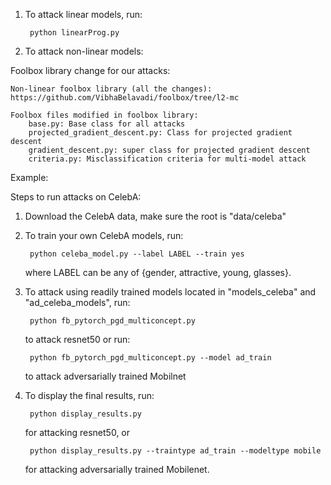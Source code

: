 1. To attack linear models, run: 

        python linearProg.py

2. To attack non-linear models:

Foolbox library change for our attacks:

    Non-linear foolbox library (all the changes): https://github.com/VibhaBelavadi/foolbox/tree/l2-mc
    
    Foolbox files modified in foolbox library:
        base.py: Base class for all attacks
        projected_gradient_descent.py: Class for projected gradient descent
        gradient_descent.py: super class for projected gradient descent
        criteria.py: Misclassification criteria for multi-model attack

Example:

Steps to run attacks on CelebA:

1. Download the CelebA data, make sure the root is "data/celeba"

2. To train your own CelebA models, run: 

        python celeba_model.py --label LABEL --train yes 

   where LABEL can be any of {gender, attractive, young, glasses}.

3. To attack using readily trained models located in "models_celeba" and "ad_celeba_models", run: 

        python fb_pytorch_pgd_multiconcept.py 

   to attack resnet50 or run: 

        python fb_pytorch_pgd_multiconcept.py --model ad_train 

   to attack adversarially trained Mobilnet

4. To display the final results, run:

        python display_results.py 

   for attacking resnet50, or  

        python display_results.py --traintype ad_train --modeltype mobile

   for attacking adversarially trained Mobilenet. 
